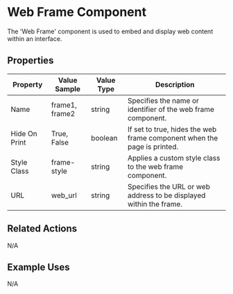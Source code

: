 # Web Frame Component

The 'Web Frame' component is used to embed and display web content within an interface.

## Properties

| Property         | Value Sample      | Value Type | Description                                                            |
|------------------|-------------------|------------|------------------------------------------------------------------------|
| Name             | frame1, frame2    | string     | Specifies the name or identifier of the web frame component.            |
| Hide On Print    | True, False              | boolean    | If set to true, hides the web frame component when the page is printed. |
| Style Class      | frame-style       | string     | Applies a custom style class to the web frame component.                |
| URL              | web_url           | string     | Specifies the URL or web address to be displayed within the frame.      |

## Related Actions

N/A

## Example Uses

N/A

